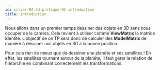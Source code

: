```yaml
---
id: silver-02-3d-pratique-01-introduction
title: Introduction
---
```


Nous allons dans un premier temps dessiner des objets en 3D sans nous occuper de la caméra. Cela revient à utiliser comme **ViewMatrix** la matrice identité. L'objectif de ce TP sera donc de calculer des **ModelMatrix** de manière à dessiner nos objets en 3D à la bonne position.

Pour cela rien de mieux que de dessiner une planête et ses satellites ! En effet, les satellites tournant autour de la planête, il faut gérer la relation de hiérarchie en combinant correctement les transformations.